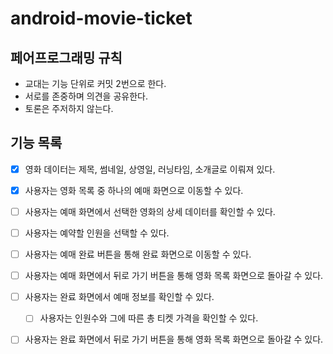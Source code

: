 # android-movie-ticket

## 페어프로그래밍 규칙
* 교대는 기능 단위로 커밋 2번으로 한다.
* 서로를 존중하며 의견을 공유한다.
* 토론은 주저하지 않는다.

## 기능 목록
- [x] 영화 데이터는 제목, 썸네일, 상영일, 러닝타임, 소개글로 이뤄져 있다.
- [x] 사용자는 영화 목록 중 하나의 예매 화면으로 이동할 수 있다.


- [ ] 사용자는 예매 화면에서 선택한 영화의 상세 데이터를 확인할 수 있다.
- [ ] 사용자는 예약할 인원을 선택할 수 있다.
- [ ] 사용자는 예매 완료 버튼을 통해 완료 화면으로 이동할 수 있다.
- [ ] 사용자는 예매 화면에서 뒤로 가기 버튼을 통해 영화 목록 화면으로 돌아갈 수 있다.


- [ ] 사용자는 완료 화면에서 예매 정보를 확인할 수 있다.
  - [ ] 사용자는 인원수와 그에 따른 총 티켓 가격을 확인할 수 있다.
- [ ] 사용자는 완료 화면에서 뒤로 가기 버튼을 통해 영화 목록 화면으로 돌아갈 수 있다.
